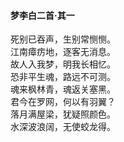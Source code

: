 #### 梦李白二首·其一

死别已吞声，生别常恻恻。  
江南瘴疠地，逐客无消息。  
故人入我梦，明我长相忆。  
恐非平生魂，路远不可测。  
魂来枫林青，魂返关塞黑。  
君今在罗网，何以有羽翼？  
落月满屋梁，犹疑照颜色。  
水深波浪阔，无使蛟龙得。
